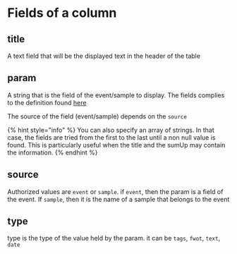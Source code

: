 # Fields of a column

## title

A text field that will be the displayed text in the header of the table

## param

A string that is the field of the event/sample to display. The fields complies to the definition found [here](https://app.swaggerhub.com/apis/flightwatching/wilco-api/3.0.0#/EventV3IO)

The source of the field \(event/sample\) depends on the `source` 

{% hint style="info" %}
You can also specify an array of strings. In that case, the fields are tried from the first to the last until a non null value is found. This is particularly useful when the title and the sumUp may contain the information.
{% endhint %}

## source

Authorized values are `event` or `sample`. if `event`, then the param is a field of the event. If `sample`, then it is the name of a sample that belongs to the event

## type

type is the type of the value held by the param. it can be `tags`, `fwot`, `text`, `date`

